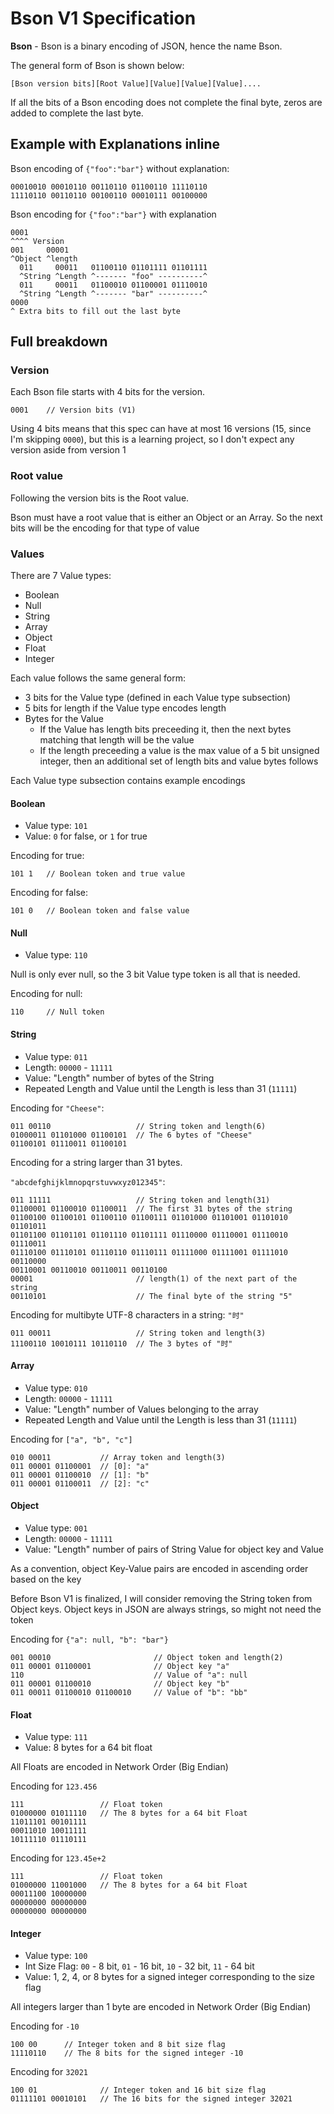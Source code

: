 # Bson V1 Specification

**Bson** - Bson is a binary encoding of JSON, hence the name Bson.

The general form of Bson is shown below:
```
[Bson version bits][Root Value][Value][Value][Value]....
```

If all the bits of a Bson encoding does not complete the final byte, zeros are
added to complete the last byte.

## Example with Explanations inline

Bson encoding of `{"foo":"bar"}` without explanation:
```
00010010 00010110 00110110 01100110 11110110
11110110 00110110 00100110 00010111 00100000
```

Bson encoding for `{"foo":"bar"}` with explanation
```
0001
^^^^ Version
001     00001
^Object ^length
  011     00011   01100110 01101111 01101111
  ^String ^Length ^------- "foo" ----------^
  011     00011   01100010 01100001 01110010
  ^String ^Length ^------- "bar" ----------^
0000
^ Extra bits to fill out the last byte
```

## Full breakdown

### Version

Each Bson file starts with 4 bits for the version.

```
0001    // Version bits (V1)
```

Using 4 bits means that this spec can have at most 16 versions (15, since I'm
skipping `0000`), but this is a learning project, so I don't expect any version
aside from version 1

### Root value

Following the version bits is the Root value.

Bson must have a root value that is either an Object or an Array. So the next
bits will be the encoding for that type of value

### Values

There are 7 Value types:
* Boolean
* Null
* String
* Array
* Object
* Float
* Integer

Each value follows the same general form:

* 3 bits for the Value type (defined in each Value type subsection)
* 5 bits for length if the Value type encodes length
* Bytes for the Value
  * If the Value has length bits preceeding it, then the next bytes matching
    that length will be the value
  * If the length preceeding a value is the max value of a 5 bit unsigned
    integer, then an additional set of length bits and value bytes follows

Each Value type subsection contains example encodings

#### Boolean

* Value type: `101`
* Value: `0` for false, or `1` for true

Encoding for true:
```
101 1   // Boolean token and true value
```

Encoding for false:
```
101 0   // Boolean token and false value
```

#### Null

* Value type: `110`

Null is only ever null, so the 3 bit Value type token is all that is needed.

Encoding for null:
```
110     // Null token
```

#### String

* Value type: `011`
* Length: `00000` - `11111`
* Value: "Length" number of bytes of the String
* Repeated Length and Value until the Length is less than 31 (`11111`)

Encoding for `"Cheese"`:
```
011 00110                   // String token and length(6)
01000011 01101000 01100101  // The 6 bytes of "Cheese"
01100101 01110011 01100101
```

Encoding for a string larger than 31 bytes.

`"abcdefghijklmnopqrstuvwxyz012345"`:
```
011 11111                   // String token and length(31)
01100001 01100010 01100011  // The first 31 bytes of the string
01100100 01100101 01100110 01100111 01101000 01101001 01101010 01101011
01101100 01101101 01101110 01101111 01110000 01110001 01110010 01110011
01110100 01110101 01110110 01110111 01111000 01111001 01111010 00110000
00110001 00110010 00110011 00110100
00001                       // length(1) of the next part of the string
00110101                    // The final byte of the string "5"
```

Encoding for multibyte UTF-8 characters in a string: `"时"`
```
011 00011                   // String token and length(3)
11100110 10010111 10110110  // The 3 bytes of "时"
```

#### Array

* Value type: `010`
* Length: `00000` - `11111`
* Value: "Length" number of Values belonging to the array
* Repeated Length and Value until the Length is less than 31 (`11111`)

Encoding for `["a", "b", "c"]`
```
010 00011           // Array token and length(3)
011 00001 01100001  // [0]: "a"
011 00001 01100010  // [1]: "b"
011 00001 01100011  // [2]: "c"
```

#### Object

* Value type: `001`
* Length: `00000` - `11111`
* Value: "Length" number of pairs of String Value for object key and Value

As a convention, object Key-Value pairs are encoded in ascending order based on
the key

Before Bson V1 is finalized, I will consider removing the String token from
Object keys. Object keys in JSON are always strings, so might not need the token

Encoding for `{"a": null, "b": "bar"}`
```
001 00010                       // Object token and length(2)
011 00001 01100001              // Object key "a"
110                             // Value of "a": null
011 00001 01100010              // Object key "b"
011 00011 01100010 01100010     // Value of "b": "bb"
```

#### Float

* Value type: `111`
* Value: 8 bytes for a 64 bit float

All Floats are encoded in Network Order (Big Endian)

Encoding for `123.456`
```
111                 // Float token
01000000 01011110   // The 8 bytes for a 64 bit Float
11011101 00101111
00011010 10011111
10111110 01110111
```

Encoding for `123.45e+2`
```
111                 // Float token
01000000 11001000   // The 8 bytes for a 64 bit Float
00011100 10000000
00000000 00000000
00000000 00000000
```

#### Integer

* Value type: `100`
* Int Size Flag: `00` - 8 bit, `01` - 16 bit, `10` - 32 bit, `11` - 64 bit
* Value: 1, 2, 4, or 8 bytes for a signed integer corresponding to the size flag

All integers larger than 1 byte are encoded in Network Order (Big Endian)

Encoding for `-10`
```
100 00      // Integer token and 8 bit size flag
11110110    // The 8 bits for the signed integer -10
```

Encoding for `32021`
```
100 01              // Integer token and 16 bit size flag
01111101 00010101   // The 16 bits for the signed integer 32021
```
